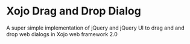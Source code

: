 # Xojo Drag and Drop Dialog
 A super simple implementation of jQuery and jQuery UI to drag and and drop web dialogs in Xojo web framework 2.0
